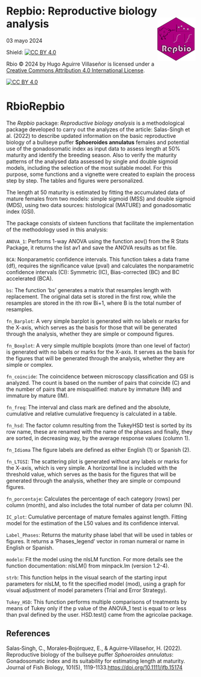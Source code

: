 Repbio: Reproductive biology analysis
<img src='images/Repbio.png' align='right' height='20%' width='20%'/>
================
03 mayo 2024

<!-- README.md is generated from README.Rmd. Please edit that file -->

Shield: [![CC BY
4.0](https://img.shields.io/badge/License-CC%20BY%204.0-lightgrey.svg)](http://creativecommons.org/licenses/by/4.0/)

Rbio © 2024 by Hugo Aguirre Villaseñor is licensed under a [Creative
Commons Attribution 4.0 International
License](http://creativecommons.org/licenses/by/4.0/).

[![CC BY
4.0](https://i.creativecommons.org/l/by/4.0/88x31.png)](http://creativecommons.org/licenses/by/4.0/)

# RbioRepbio

The *Repbio* package: *Reproductive biology analysis* is a
methodological package developed to carry out the analyzes of the
article: Salas-Singh et al. (2022) to describe updated information on
the basic reproductive biology of a bullseye puffer **Sphoeroides
annulatus** females and potential use of the gonadosomatic index as
input data to assess length at 50% maturity and identify the breeding
season. Also to verify the maturity patterns of the analysed data
assessed by single and double sigmoid models, including the selection of
the most suitable model. For this purpose, some functions and a vignette
were created to explain the process step by step. The tables and figures
were personalized.

The length at 50 maturity is estimated by fitting the accumulated data
of mature females from two models: simple sigmoid (MSS) and double
sigmoid (MDS), using two data sources: histological (MATURE) and
gonadosomatic index (GSI).

The package consists of sixteen functions that facilitate the
implementation of the methodology used in this analysis:

`ANOVA_1`: Performs 1-way ANOVA using the function aov() from the R
Stats Package, it returns the list av1 and save the ANOVA results as txt
file.

`BCA`: Nonparametric confidence intervals. This function takes a data
frame (df), requires the significance value (pval) and calculates the
nonparametric confidence intervals (CI): Symmetric (IC), Bias-corrected
(BC) and BC accelerated (BCA).

`bs`: The function ‘bs’ generates a matrix that resamples length with
replacement. The original data set is stored in the first row, while the
resamples are stored in the ith row Bi+1, where B is the total number of
resamples.

`fn_Barplot`: A very simple barplot is generated with no labels or marks
for the X-axis, which serves as the basis for those that will be
generated through the analysis, whether they are simple or compound
figures.

`fn_Boxplot`: A very simple multiple boxplots (more than one level of
factor) is generated with no labels or marks for the X-axis. It serves
as the basis for the figures that will be generated through the
analysis, whether they are simple or complex.

`fn_coincide`: The coincidence between microscopy classification and GSI
is analyzed. The count is based on the number of pairs that coincide (C)
and the number of pairs that are misqualified: mature by immature (MI)
and immature by mature (IM).

`fn_freq`: The interval and class mark are defined and the absolute,
cumulative and relative cumulative frequency is calculated in a table.

`fn_hsd`: The factor column resulting from the TukeyHSD test is sorted
by its row name, these are renamed with the name of the phases and
finally, they are sorted, in decreasing way, by the average response
values (column 1).

`fn_Idioma` The figure labels are defined as either English (1) or
Spanish (2).

`fn_LTGSI`: The scattering plot is generated without any labels or marks
for the X-axis, which is very simple. A horizontal line is included with
the threshold value, which serves as the basis for the figures that will
be generated through the analysis, whether they are simple or compound
figures.

`fn_porcentaje`: Calculates the percentage of each category (rows) per
column (month), and also includes the total number of data per column
(N).

`IC_plot`: Cumulative percentage of mature females against length.
Fitting model for the estimation of the L50 values and its confidence
interval.

`Label_Phases`: Returns the maturity phase label that will be used in
tables or figures. It returns a ‘Phases_legend’ vector in roman numeral
or name in English or Spanish.

`modelo`: Fit the model using the nlsLM function. For more details see
the function documentation: nlsLM() from minpack.lm (version 1.2-4).

`strb`: This function helps in the visual search of the starting input
parameters for nlsLM, to fit the specified model (mod), using a graph
for visual adjustment of model parameters (Trial and Error Strategy).

`Tukey_HSD`: This function performs multiple comparisons of treatments
by means of Tukey only if the p value of the ANOVA_1 test is equal to or
less than pval defined by the user. HSD.test() came from the agricolae
package.

## References

Salas‐Singh, C., Morales‐Bojórquez, E., & Aguirre‐Villaseñor, H. (2022).
Reproductive biology of the bullseye puffer *Sphoeroides annulatus*:
Gonadosomatic index and its suitability for estimating length at
maturity. Journal of Fish Biology, 101(5),
1119-1133.https://doi.org/10.1111/jfb.15174
